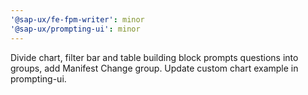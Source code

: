 ```yaml
---
'@sap-ux/fe-fpm-writer': minor
'@sap-ux/prompting-ui': minor
---
```


Divide chart, filter bar and table building block prompts questions into groups, add Manifest Change group. 
Update custom chart example in prompting-ui.
